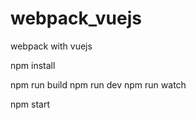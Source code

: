 # webpack_vuejs

webpack with vuejs

npm install

npm run build
npm run dev
npm run watch

npm start
